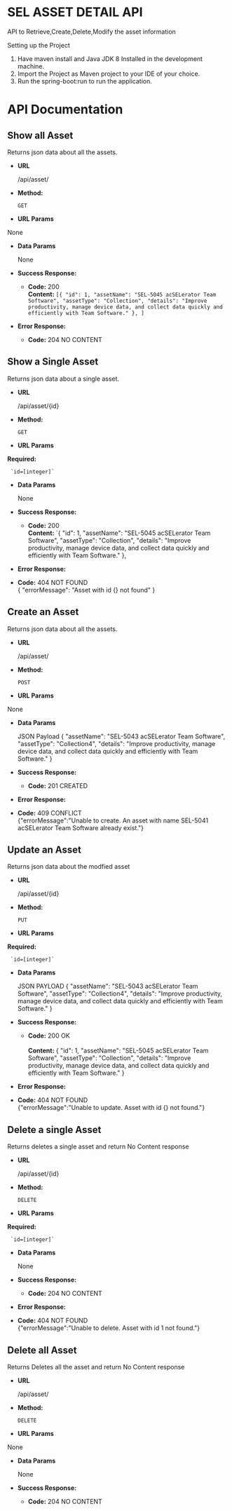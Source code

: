 # SEL ASSET DETAIL API

API to Retrieve,Create,Delete,Modify the asset information

Setting up the Project

1) Have maven install and Java JDK 8 Installed in the development machine.
2) Import the Project as Maven project to your IDE of your choice.
3) Run the spring-boot:run to run the application.


# API Documentation

**Show all Asset**
----
  Returns json data about all the assets.

* **URL**

  /api/asset/

* **Method:**

  `GET`

*  **URL Params**

  None

* **Data Params**

  None

* **Success Response:**

  * **Code:** 200 <br />
    **Content:** `[{
                          "id": 1,
                          "assetName": "SEL-5045 acSELerator Team Software",
                          "assetType": "Collection",
                          "details": "Improve productivity, manage device data, and collect data quickly and efficiently with Team Software."
                      },
                      ]`

* **Error Response:**

  * **Code:** 204 NO CONTENT <br />


**Show a Single Asset**
 ----
   Returns json data about a single asset.

 * **URL**

   /api/asset/{id}

 * **Method:**

   `GET`

 *  **URL Params**

  **Required:**

     `id=[integer]`

 * **Data Params**

   None

 * **Success Response:**

   * **Code:** 200 <br />
     **Content:** `{       "id": 1,
                           "assetName": "SEL-5045 acSELerator Team Software",
                           "assetType": "Collection",
                           "details": "Improve productivity, manage device data, and collect data quickly and efficiently with Team Software."
                       },

 * **Error Response:**

  * **Code:** 404 NOT FOUND <br />
  {
      "errorMessage": "Asset with id {} not found"
  }
  
**Create an Asset**
 ----

  Returns json data about all the assets.

* **URL**

  /api/asset/

* **Method:**

  `POST`

*  **URL Params**

  None

* **Data Params**

  JSON Payload {
    	"assetName": "SEL-5043 acSELerator Team Software",
        "assetType": "Collection4",
        "details": "Improve productivity, manage device data, and collect data quickly and efficiently with Team Software."
    }

* **Success Response:**

  * **Code:** 201 CREATED <br />
   

* **Error Response:**

* **Code:** 409 CONFLICT<br />
{"errorMessage":"Unable to create. An asset with name SEL-5041 acSELerator Team Software already exist."}


**Update an Asset**
 ----  
  Returns json data about the modfied asset

 * **URL**

   /api/asset/{id}

 * **Method:**

   `PUT`

 *  **URL Params**

  **Required:**

     `id=[integer]`

 * **Data Params**

   JSON PAYLOAD 
	{
    	"assetName": "SEL-5043 acSELerator Team Software",
        "assetType": "Collection4",
        "details": "Improve productivity, manage device data, and collect data quickly and efficiently with Team Software."
    }
   

 * **Success Response:**

   * **Code:** 200 OK <br />     
	**Content:**	{       "id": 1,
                           "assetName": "SEL-5045 acSELerator Team Software",
                           "assetType": "Collection",
                           "details": "Improve productivity, manage device data, and collect data quickly and efficiently with Team Software."
                       }
		
 * **Error Response:**
		
  * **Code:** 404 NOT FOUND <br />
  {"errorMessage":"Unable to update. Asset with id {} not found."}

**Delete a single Asset**
 ----  
  Returns deletes a single asset and return No Content response

 * **URL**

   /api/asset/{id}

 * **Method:**

   `DELETE`

 *  **URL Params**

  **Required:**

     `id=[integer]`

 * **Data Params**

   None

 * **Success Response:**

   * **Code:** 204 NO CONTENT <br />     

 * **Error Response:**

  * **Code:** 404 NOT FOUND <br />
  {"errorMessage":"Unable to delete. Asset with id 1 not found."}
  
**Delete all Asset**
 ----  

  Returns Deletes all the asset and return No Content response

* **URL**

  /api/asset/

* **Method:**

  `DELETE`

*  **URL Params**

  None

* **Data Params**

  None

* **Success Response:**

  * **Code:** 204 NO CONTENT <br />
   
